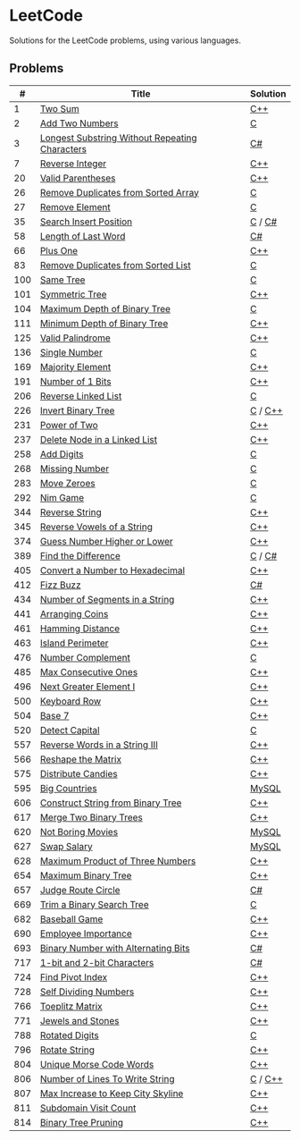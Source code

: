 # LeetCode
Solutions for the LeetCode problems, using various languages.

## Problems
\# | Title | Solution
--- | --- | ---
1 | [Two Sum](https://leetcode.com/problems/two-sum/) | [C++](https://github.com/Krazune/LeetCode/blob/master/problems/1/c++/solution.cpp)
2 | [Add Two Numbers](https://leetcode.com/problems/add-two-numbers/) | [C](https://github.com/Krazune/LeetCode/blob/master/problems/2/c/solution.c)
3 | [Longest Substring Without Repeating Characters](https://leetcode.com/problems/longest-substring-without-repeating-characters/) | [C#](https://github.com/Krazune/LeetCode/blob/master/problems/3/c%23/solution.cs)
7 | [Reverse Integer](https://leetcode.com/problems/reverse-integer/description/) | [C++](https://github.com/Krazune/LeetCode/blob/master/problems/7/c++/solution.cpp)
20 | [Valid Parentheses](https://leetcode.com/problems/valid-parentheses/) | [C++](https://github.com/Krazune/LeetCode/blob/master/problems/20/c++/solution.cpp)
26 | [Remove Duplicates from Sorted Array](https://leetcode.com/problems/remove-duplicates-from-sorted-array/) | [C](https://github.com/Krazune/LeetCode/blob/master/problems/26/c/solution.c)
27 | [Remove Element](https://leetcode.com/problems/remove-element/) | [C](https://github.com/Krazune/LeetCode/blob/master/problems/27/c/solution.c)
35 | [Search Insert Position](https://leetcode.com/problems/search-insert-position/) | [C](https://github.com/Krazune/LeetCode/blob/master/problems/35/c/solution.c) / [C#](https://github.com/Krazune/LeetCode/blob/master/problems/35/c%23/solution.cs)
58 | [Length of Last Word](https://leetcode.com/problems/length-of-last-word/) | [C#](https://github.com/Krazune/LeetCode/blob/master/problems/58/c%23/solution.cs)
66 | [Plus One](https://leetcode.com/problems/plus-one/) | [C++](https://github.com/Krazune/LeetCode/blob/master/problems/66/c++/solution.cpp)
83 | [Remove Duplicates from Sorted List](https://leetcode.com/problems/remove-duplicates-from-sorted-list/) | [C](https://github.com/Krazune/LeetCode/blob/master/problems/83/c/solution.c)
100 | [Same Tree](https://leetcode.com/problems/same-tree/) | [C](https://github.com/Krazune/LeetCode/blob/master/problems/100/c/solution.c)
101 | [Symmetric Tree](https://leetcode.com/problems/symmetric-tree/) | [C++](https://github.com/Krazune/LeetCode/blob/master/problems/101/c++/solution.cpp)
104 | [Maximum Depth of Binary Tree](https://leetcode.com/problems/maximum-depth-of-binary-tree/) | [C](https://github.com/Krazune/LeetCode/blob/master/problems/104/c/solution.c)
111 | [Minimum Depth of Binary Tree](https://leetcode.com/problems/minimum-depth-of-binary-tree/) | [C++](https://github.com/Krazune/LeetCode/blob/master/problems/111/c++/solution.cpp)
125 | [Valid Palindrome](https://leetcode.com/problems/valid-palindrome/) | [C++](https://github.com/Krazune/LeetCode/blob/master/problems/125/c++/solution.cpp)
136 | [Single Number](https://leetcode.com/problems/single-number/) | [C](https://github.com/Krazune/LeetCode/blob/master/problems/136/c/solution.c)
169 | [Majority Element](https://leetcode.com/problems/majority-element/) | [C++](https://github.com/Krazune/LeetCode/blob/master/problems/169/c++/solution.cpp)
191 | [Number of 1 Bits](https://leetcode.com/problems/number-of-1-bits/) | [C++](https://github.com/Krazune/LeetCode/blob/master/problems/191/c++/solution.cpp)
206 | [Reverse Linked List](https://leetcode.com/problems/reverse-linked-list/) | [C](https://github.com/Krazune/LeetCode/blob/master/problems/206/c/solution.c)
226 | [Invert Binary Tree](https://leetcode.com/problems/invert-binary-tree/) | [C](https://github.com/Krazune/LeetCode/blob/master/problems/226/c/solution.c) / [C++](https://github.com/Krazune/LeetCode/blob/master/problems/226/c++/solution.cpp)
231 | [Power of Two](https://leetcode.com/problems/power-of-two/) | [C++](https://github.com/Krazune/LeetCode/blob/master/problems/231/c++/solution.cpp)
237 | [Delete Node in a Linked List](https://leetcode.com/problems/delete-node-in-a-linked-list/) | [C++](https://github.com/Krazune/LeetCode/blob/master/problems/237/c++/solution.cpp)
258 | [Add Digits](https://leetcode.com/problems/add-digits/) | [C](https://github.com/Krazune/LeetCode/blob/master/problems/258/c/solution.c)
268 | [Missing Number](https://leetcode.com/problems/missing-number/) | [C](https://github.com/Krazune/LeetCode/blob/master/problems/268/c/solution.c)
283 | [Move Zeroes](https://leetcode.com/problems/move-zeroes/) | [C](https://github.com/Krazune/LeetCode/blob/master/problems/283/c/solution.c)
292 | [Nim Game](https://leetcode.com/problems/nim-game/) | [C](https://github.com/Krazune/LeetCode/blob/master/problems/292/c/solution.c)
344 | [Reverse String](https://leetcode.com/problems/reverse-string/) | [C++](https://github.com/Krazune/LeetCode/blob/master/problems/344/c++/solution.cpp)
345 | [Reverse Vowels of a String](https://leetcode.com/problems/reverse-vowels-of-a-string/) | [C++](https://github.com/Krazune/LeetCode/blob/master/problems/345/c++/solution.cpp)
374 | [Guess Number Higher or Lower](https://leetcode.com/problems/guess-number-higher-or-lower/) | [C++](https://github.com/Krazune/LeetCode/blob/master/problems/374/c++/solution.cpp)
389 | [Find the Difference](https://leetcode.com/problems/find-the-difference/) | [C](https://github.com/Krazune/LeetCode/blob/master/problems/389/c/solution.c) / [C#](https://github.com/Krazune/LeetCode/blob/master/problems/389/c%23/solution.cs)
405 | [Convert a Number to Hexadecimal](https://leetcode.com/problems/convert-a-number-to-hexadecimal/) | [C++](https://github.com/Krazune/LeetCode/blob/master/problems/405/c++/solution.cpp)
412 | [Fizz Buzz](https://leetcode.com/problems/fizz-buzz/) | [C#](https://github.com/Krazune/LeetCode/blob/master/problems/412/c%23/solution.cs)
434 | [Number of Segments in a String](https://leetcode.com/problems/number-of-segments-in-a-string/) | [C++](https://github.com/Krazune/LeetCode/blob/master/problems/434/c++/solution.cpp)
441 | [Arranging Coins](https://leetcode.com/problems/arranging-coins/) | [C++](https://github.com/Krazune/LeetCode/blob/master/problems/441/c++/solution.cpp)
461 | [Hamming Distance](https://leetcode.com/problems/hamming-distance/) | [C++](https://github.com/Krazune/LeetCode/blob/master/problems/461/c++/solution.cpp)
463 | [Island Perimeter](https://leetcode.com/problems/island-perimeter/) | [C++](https://github.com/Krazune/LeetCode/blob/master/problems/463/c++/solution.cpp)
476 | [Number Complement](https://leetcode.com/problems/number-complement/) | [C](https://github.com/Krazune/LeetCode/blob/master/problems/476/c/solution.c)
485 | [Max Consecutive Ones](https://leetcode.com/problems/max-consecutive-ones/) | [C++](https://github.com/Krazune/LeetCode/blob/master/problems/485/c++/solution.cpp)
496 | [Next Greater Element I](https://leetcode.com/problems/next-greater-element-i/) | [C++](https://github.com/Krazune/LeetCode/blob/master/problems/496/c++/solution.cpp)
500 | [Keyboard Row](https://leetcode.com/problems/keyboard-row/) | [C++](https://github.com/Krazune/LeetCode/blob/master/problems/500/c++/solution.cpp)
504 | [Base 7](https://leetcode.com/problems/base-7/) | [C++](https://github.com/Krazune/LeetCode/blob/master/problems/504/c++/solution.cpp)
520 | [Detect Capital](https://leetcode.com/problems/detect-capital/) | [C](https://github.com/Krazune/LeetCode/blob/master/problems/520/c/solution.c)
557 | [Reverse Words in a String III](https://leetcode.com/problems/reverse-words-in-a-string-iii/) | [C++](https://github.com/Krazune/LeetCode/blob/master/problems/557/c++/solution.cpp)
566 | [Reshape the Matrix](https://leetcode.com/problems/reshape-the-matrix/) | [C++](https://github.com/Krazune/LeetCode/blob/master/problems/566/c++/solution.cpp)
575 | [Distribute Candies](https://leetcode.com/problems/distribute-candies/) | [C++](https://github.com/Krazune/LeetCode/blob/master/problems/575/c++/solution.cpp)
595 | [Big Countries](https://leetcode.com/problems/big-countries/) | [MySQL](https://github.com/Krazune/LeetCode/blob/master/problems/595/mysql/solution.sql)
606 | [Construct String from Binary Tree](https://leetcode.com/problems/construct-string-from-binary-tree/) | [C++](https://github.com/Krazune/LeetCode/blob/master/problems/606/c++/solution.cpp)
617 | [Merge Two Binary Trees](https://leetcode.com/problems/merge-two-binary-trees/) | [C++](https://github.com/Krazune/LeetCode/blob/master/problems/617/c++/solution.cpp)
620 | [Not Boring Movies](https://leetcode.com/problems/not-boring-movies/) | [MySQL](https://github.com/Krazune/LeetCode/blob/master/problems/620/mysql/solution.sql)
627 | [Swap Salary](https://leetcode.com/problems/swap-salary/) | [MySQL](https://github.com/Krazune/LeetCode/blob/master/problems/627/mysql/solution.sql)
628 | [Maximum Product of Three Numbers](https://leetcode.com/problems/maximum-product-of-three-numbers/) | [C++](https://github.com/Krazune/LeetCode/blob/master/problems/628/c++/solution.cpp)
654 | [Maximum Binary Tree](https://leetcode.com/problems/maximum-binary-tree/) | [C++](https://github.com/Krazune/LeetCode/blob/master/problems/654/c++/solution.cpp)
657 | [Judge Route Circle](https://leetcode.com/problems/judge-route-circle/) | [C#](https://github.com/Krazune/LeetCode/blob/master/problems/657/c%23/solution.cs)
669 | [Trim a Binary Search Tree](https://leetcode.com/problems/trim-a-binary-search-tree/) | [C](https://github.com/Krazune/LeetCode/blob/master/problems/669/c/solution.c)
682 | [Baseball Game](https://leetcode.com/problems/baseball-game/) | [C++](https://github.com/Krazune/LeetCode/blob/master/problems/682/c++/solution.cpp)
690 | [Employee Importance](https://leetcode.com/problems/employee-importance/) | [C++](https://github.com/Krazune/LeetCode/blob/master/problems/690/c++/solution.cpp)
693 | [Binary Number with Alternating Bits](https://leetcode.com/problems/binary-number-with-alternating-bits/) | [C#](https://github.com/Krazune/LeetCode/blob/master/problems/693/c%23/solution.cs)
717 | [1-bit and 2-bit Characters](https://leetcode.com/problems/1-bit-and-2-bit-characters/) | [C#](https://github.com/Krazune/LeetCode/blob/master/problems/717/c%23/solution.cs)
724 | [Find Pivot Index](https://leetcode.com/problems/find-pivot-index/) | [C++](https://github.com/Krazune/LeetCode/blob/master/problems/724/c++/solution.cpp)
728 | [Self Dividing Numbers](https://leetcode.com/problems/self-dividing-numbers/) | [C++](https://github.com/Krazune/LeetCode/blob/master/problems/728/c++/solution.cpp)
766 | [Toeplitz Matrix](https://leetcode.com/problems/toeplitz-matrix/) | [C++](https://github.com/Krazune/LeetCode/blob/master/problems/766/c++/solution.cpp)
771 | [Jewels and Stones](https://leetcode.com/problems/jewels-and-stones/) | [C++](https://github.com/Krazune/LeetCode/blob/master/problems/771/c++/solution.cpp)
788 | [Rotated Digits](https://leetcode.com/problems/rotated-digits/) | [C](https://github.com/Krazune/LeetCode/blob/master/problems/788/c/solution.c)
796 | [Rotate String](https://leetcode.com/problems/rotate-string/) | [C++](https://github.com/Krazune/LeetCode/blob/master/problems/796/c++/solution.cpp)
804 | [Unique Morse Code Words](https://leetcode.com/problems/unique-morse-code-words/) | [C++](https://github.com/Krazune/LeetCode/blob/master/problems/804/c++/solution.cpp)
806 | [Number of Lines To Write String](https://leetcode.com/problems/number-of-lines-to-write-string/) | [C](https://github.com/Krazune/LeetCode/blob/master/problems/806/c/solution.c) / [C++](https://github.com/Krazune/LeetCode/blob/master/problems/806/c++/solution.cpp)
807 | [Max Increase to Keep City Skyline](https://leetcode.com/problems/max-increase-to-keep-city-skyline/) | [C++](https://github.com/Krazune/LeetCode/blob/master/problems/807/c++/solution.cpp)
811 | [Subdomain Visit Count](https://leetcode.com/problems/subdomain-visit-count/) | [C++](https://github.com/Krazune/LeetCode/blob/master/problems/811/c++/solution.cpp)
814 | [Binary Tree Pruning](https://leetcode.com/problems/binary-tree-pruning/) | [C++](https://github.com/Krazune/LeetCode/blob/master/problems/814/c++/solution.cpp)
